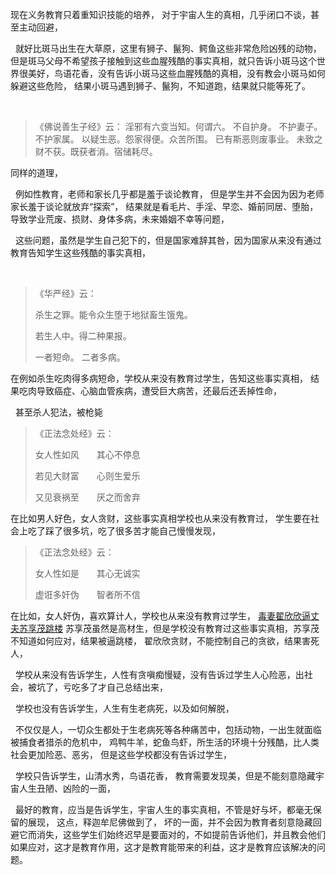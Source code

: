 现在义务教育只着重知识技能的培养，
对于宇宙人生的真相，几乎闭口不谈，甚至主动回避，
&nbsp;
就好比斑马出生在大草原，这里有狮子、鬣狗、鳄鱼这些非常危险凶残的动物，
但是斑马父母不希望孩子接触到这些血腥残酷的事实真相，就只告诉小斑马这个世界很美好，鸟语花香，没有告诉小斑马这些血腥残酷的真相，没有教会小斑马如何躲避这些危险，
结果小斑马遇到狮子、鬣狗，不知道跑，结果就只能等死了。
&nbsp;
> 《佛说善生子经》云： 
> 淫邪有六变当知。何谓六。
> 不自护身。
> 不护妻子。
> 不护家属。
> 以疑生恶。怨家得便。众苦所围。
> 已有斯恶则废事业。
> 未致之财不获。既获者消。宿储耗尽。

同样的道理，
&nbsp;
例如性教育，老师和家长几乎都是羞于谈论教育，
但是学生并不会因为因为老师家长羞于谈论就放弃“探索”，
结果就是看毛片、手淫、早恋、婚前同居、堕胎，导致学业荒废、损财、身体多病，未来婚姻不幸等问题，
&nbsp;
这些问题，虽然是学生自己犯下的，但是国家难辞其咎，因为国家从来没有通过教育告知学生这些残酷的事实真相，
&nbsp;
> 《华严经》云：
> 
> 杀生之罪。能令众生堕于地狱畜生饿鬼。
> 
> 若生人中。得二种果报。
> 
> 一者短命。
> 二者多病。 

在例如杀生吃肉得多病短命，学校从来没有教育过学生，告知这些事实真相，
结果吃肉导致癌症、心脑血管疾病，遭受巨大病苦，还最后还丢掉性命，
&nbsp;
甚至杀人犯法，被枪毙

> 《正法念处经》云：
> 
> 女人性如风　　其心不停息　
> 
> 若见大财富　　心则生爱乐　
> 
> 又见衰祸至　　厌之而舍弃　

在比如男人好色，女人贪财，这些事实真相学校也从来没有教育过，
学生要在社会上吃了踩了很多坑，吃了很多苦才能自己慢慢发现，

> 《正法念处经》云：
> 
> 女人性如是　　其心无诚实
> 
> 虚诳多奸伪　　智者所不信

在比如，女人奸伪，喜欢算计人，学校也从来没有教育过学生，
[毒妻翟欣欣逼丈夫苏享茂跳楼](https://www.kancloud.cn/luojiangtao/foshuoxinwen/2646221)
苏享茂虽然是高材生，但是学校没有教育过这些事实真相，苏享茂不知道如何应对，结果被逼跳楼，
翟欣欣贪财，不能控制自己的贪欲，结果害死人，
&nbsp;
学校从来没有告诉学生，人性有贪嗔痴慢疑，没有告诉过学生人心险恶，出社会，被坑了，亏吃多了才自己总结出来，
&nbsp;
学校也没有告诉学生，人生有生老病死，以及如何解脱，
&nbsp;
不仅仅是人，一切众生都处于生老病死等各种痛苦中，包括动物，一出生就面临被捕食者猎杀的危机中，
鸡鸭牛羊，蛇鱼鸟虾，所生活的环境十分残酷，比人类社会更加险恶、恶劣，
但是这些学校都没有告诉过学生，
&nbsp;
学校只告诉学生，山清水秀，鸟语花香，
教育需要发现美，但是不能刻意隐藏宇宙人生丑陋、凶险的一面，
&nbsp;
最好的教育，应当是告诉学生，宇宙人生的事实真相，不管是好与坏，都毫无保留的展现，
这点，释迦牟尼佛做到了，
坏的一面，并不会因为教育者刻意隐藏回避它而消失，这些学生们始终迟早是要面对的，不如提前告诉他们，并且教会他们如果应对，这才是教育作用，这才是教育能带来的利益，这才是教育应该解决的问题。

